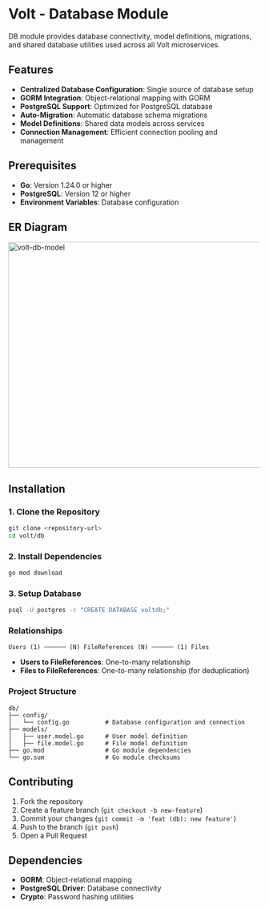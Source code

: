 # Volt - Database Module

DB module provides database connectivity, model definitions, migrations, and shared database utilities used across all Volt microservices.

## Features

- **Centralized Database Configuration**: Single source of database setup
- **GORM Integration**: Object-relational mapping with GORM
- **PostgreSQL Support**: Optimized for PostgreSQL database
- **Auto-Migration**: Automatic database schema migrations
- **Model Definitions**: Shared data models across services
- **Connection Management**: Efficient connection pooling and management

## Prerequisites

- **Go**: Version 1.24.0 or higher
- **PostgreSQL**: Version 12 or higher
- **Environment Variables**: Database configuration

## ER Diagram

<img width="602" height="450" alt="volt-db-model" src="https://github.com/user-attachments/assets/1ff740bc-a6d2-43a6-8334-e9439bbe296a" />

## Installation

### 1. Clone the Repository

```bash
git clone <repository-url>
cd volt/db
```

### 2. Install Dependencies

```bash
go mod download
```

### 3. Setup Database

```bash
psql -U postgres -c "CREATE DATABASE voltdb;"
```

### Relationships

```
Users (1) ────── (N) FileReferences (N) ────── (1) Files
```

- **Users to FileReferences**: One-to-many relationship
- **Files to FileReferences**: One-to-many relationship (for deduplication)

### Project Structure

```
db/
├── config/
│   └── config.go          # Database configuration and connection
├── models/
│   ├── user.model.go      # User model definition
│   ├── file.model.go      # File model definition
├── go.mod                 # Go module dependencies
└── go.sum                 # Go module checksums
```

## Contributing

1. Fork the repository
2. Create a feature branch (`git checkout -b new-feature`)
3. Commit your changes (`git commit -m 'feat (db): new feature'`)
4. Push to the branch (`git push`)
5. Open a Pull Request

## Dependencies

- **GORM**: Object-relational mapping
- **PostgreSQL Driver**: Database connectivity
- **Crypto**: Password hashing utilities
